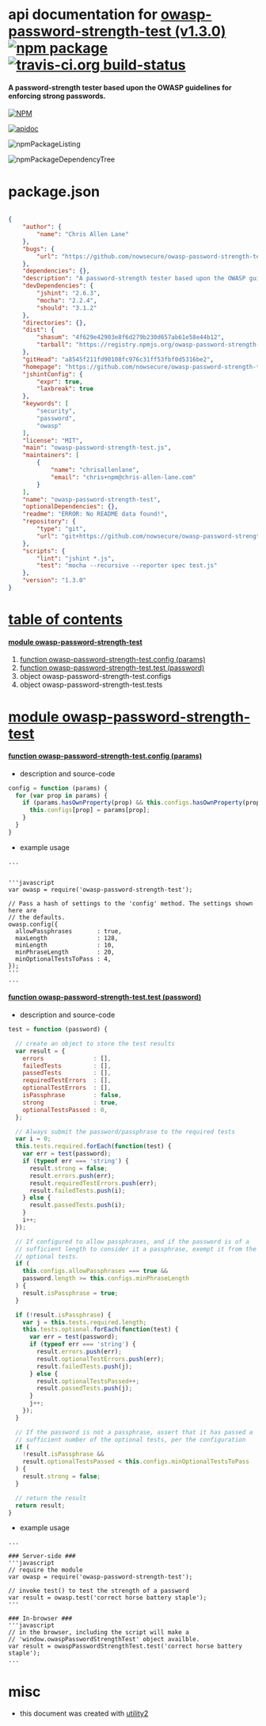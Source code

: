 # api documentation for  [owasp-password-strength-test (v1.3.0)](https://github.com/nowsecure/owasp-password-strength-test)  [![npm package](https://img.shields.io/npm/v/npmdoc-owasp-password-strength-test.svg?style=flat-square)](https://www.npmjs.org/package/npmdoc-owasp-password-strength-test) [![travis-ci.org build-status](https://api.travis-ci.org/npmdoc/node-npmdoc-owasp-password-strength-test.svg)](https://travis-ci.org/npmdoc/node-npmdoc-owasp-password-strength-test)
#### A password-strength tester based upon the OWASP guidelines for enforcing strong passwords.

[![NPM](https://nodei.co/npm/owasp-password-strength-test.png?downloads=true)](https://www.npmjs.com/package/owasp-password-strength-test)

[![apidoc](https://npmdoc.github.io/node-npmdoc-owasp-password-strength-test/build/screenCapture.buildNpmdoc.browser._2Fhome_2Ftravis_2Fbuild_2Fnpmdoc_2Fnode-npmdoc-owasp-password-strength-test_2Ftmp_2Fbuild_2Fapidoc.html.png)](https://npmdoc.github.io/node-npmdoc-owasp-password-strength-test/build/apidoc.html)

![npmPackageListing](https://npmdoc.github.io/node-npmdoc-owasp-password-strength-test/build/screenCapture.npmPackageListing.svg)

![npmPackageDependencyTree](https://npmdoc.github.io/node-npmdoc-owasp-password-strength-test/build/screenCapture.npmPackageDependencyTree.svg)



# package.json

```json

{
    "author": {
        "name": "Chris Allen Lane"
    },
    "bugs": {
        "url": "https://github.com/nowsecure/owasp-password-strength-test/issues"
    },
    "dependencies": {},
    "description": "A password-strength tester based upon the OWASP guidelines for enforcing strong passwords.",
    "devDependencies": {
        "jshint": "2.6.3",
        "mocha": "2.2.4",
        "should": "3.1.2"
    },
    "directories": {},
    "dist": {
        "shasum": "4f629e42903e8f6d279b230d657ab61e58e44b12",
        "tarball": "https://registry.npmjs.org/owasp-password-strength-test/-/owasp-password-strength-test-1.3.0.tgz"
    },
    "gitHead": "a8545f211fd90108fc976c31ff53fbf0d5316be2",
    "homepage": "https://github.com/nowsecure/owasp-password-strength-test",
    "jshintConfig": {
        "expr": true,
        "laxbreak": true
    },
    "keywords": [
        "security",
        "password",
        "owasp"
    ],
    "license": "MIT",
    "main": "owasp-password-strength-test.js",
    "maintainers": [
        {
            "name": "chrisallenlane",
            "email": "chris+npm@chris-allen-lane.com"
        }
    ],
    "name": "owasp-password-strength-test",
    "optionalDependencies": {},
    "readme": "ERROR: No README data found!",
    "repository": {
        "type": "git",
        "url": "git+https://github.com/nowsecure/owasp-password-strength-test.git"
    },
    "scripts": {
        "lint": "jshint *.js",
        "test": "mocha --recursive --reporter spec test.js"
    },
    "version": "1.3.0"
}
```



# <a name="apidoc.tableOfContents"></a>[table of contents](#apidoc.tableOfContents)

#### [module owasp-password-strength-test](#apidoc.module.owasp-password-strength-test)
1.  [function <span class="apidocSignatureSpan">owasp-password-strength-test.</span>config (params)](#apidoc.element.owasp-password-strength-test.config)
1.  [function <span class="apidocSignatureSpan">owasp-password-strength-test.</span>test (password)](#apidoc.element.owasp-password-strength-test.test)
1.  object <span class="apidocSignatureSpan">owasp-password-strength-test.</span>configs
1.  object <span class="apidocSignatureSpan">owasp-password-strength-test.</span>tests



# <a name="apidoc.module.owasp-password-strength-test"></a>[module owasp-password-strength-test](#apidoc.module.owasp-password-strength-test)

#### <a name="apidoc.element.owasp-password-strength-test.config"></a>[function <span class="apidocSignatureSpan">owasp-password-strength-test.</span>config (params)](#apidoc.element.owasp-password-strength-test.config)
- description and source-code
```javascript
config = function (params) {
  for (var prop in params) {
    if (params.hasOwnProperty(prop) && this.configs.hasOwnProperty(prop)) {
      this.configs[prop] = params[prop];
    }
  }
}
```
- example usage
```shell
...


'''javascript
var owasp = require('owasp-password-strength-test');

// Pass a hash of settings to the 'config' method. The settings shown here are
// the defaults.
owasp.config({
  allowPassphrases       : true,
  maxLength              : 128,
  minLength              : 10,
  minPhraseLength        : 20,
  minOptionalTestsToPass : 4,
});
'''
...
```

#### <a name="apidoc.element.owasp-password-strength-test.test"></a>[function <span class="apidocSignatureSpan">owasp-password-strength-test.</span>test (password)](#apidoc.element.owasp-password-strength-test.test)
- description and source-code
```javascript
test = function (password) {

  // create an object to store the test results
  var result = {
    errors              : [],
    failedTests         : [],
    passedTests         : [],
    requiredTestErrors  : [],
    optionalTestErrors  : [],
    isPassphrase        : false,
    strong              : true,
    optionalTestsPassed : 0,
  };

  // Always submit the password/passphrase to the required tests
  var i = 0;
  this.tests.required.forEach(function(test) {
    var err = test(password);
    if (typeof err === 'string') {
      result.strong = false;
      result.errors.push(err);
      result.requiredTestErrors.push(err);
      result.failedTests.push(i);
    } else {
      result.passedTests.push(i);
    }
    i++;
  });

  // If configured to allow passphrases, and if the password is of a
  // sufficient length to consider it a passphrase, exempt it from the
  // optional tests.
  if (
    this.configs.allowPassphrases === true &&
    password.length >= this.configs.minPhraseLength
  ) {
    result.isPassphrase = true;
  }

  if (!result.isPassphrase) {
    var j = this.tests.required.length;
    this.tests.optional.forEach(function(test) {
      var err = test(password);
      if (typeof err === 'string') {
        result.errors.push(err);
        result.optionalTestErrors.push(err);
        result.failedTests.push(j);
      } else {
        result.optionalTestsPassed++;
        result.passedTests.push(j);
      }
      j++;
    });
  }

  // If the password is not a passphrase, assert that it has passed a
  // sufficient number of the optional tests, per the configuration
  if (
    !result.isPassphrase &&
    result.optionalTestsPassed < this.configs.minOptionalTestsToPass
  ) {
    result.strong = false;
  }

  // return the result
  return result;
}
```
- example usage
```shell
...

### Server-side ###
'''javascript
// require the module
var owasp = require('owasp-password-strength-test');

// invoke test() to test the strength of a password
var result = owasp.test('correct horse battery staple');
'''

### In-browser ###
'''javascript
// in the browser, including the script will make a
// 'window.owaspPasswordStrengthTest' object availble.
var result = owaspPasswordStrengthTest.test('correct horse battery staple');
...
```



# misc
- this document was created with [utility2](https://github.com/kaizhu256/node-utility2)
